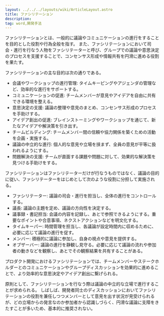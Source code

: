 ```yaml
---
layout: ../../../layouts/wiki/ArticleLayout.astro
title: ファシリテーション
description:
tag: word,開発手法
---
```


ファシリテーションとは、一般的に議論やコミュニケーションの進行をすることを目的とした役割や行為全般を指す。
また、ファシリテーションにおいて司会・進行を行なう人物をファシリテーターと呼び、グループでの議論や意思決定のプロセスを支援することで、コンセンサス形成や情報共有を円滑に進める役割を果たす。

ファシリテーションの主な目的は次の通りである。
- 会議やワークショップの進行管理: タイムキーピングやアジェンダの管理など、効率的な進行をサポートする。
- コミュニケーションの促進: チームメンバーが意見やアイデアを自由に共有できる環境を整える。
- 意思決定の支援: 議論の整理や意見のまとめ、コンセンサス形成のプロセスを手助けする。
- アイデア創出の促進: ブレインストーミングやワークショップを通じて、新たなアイデアや解決策を引き出す。
- チームビルディング: チームメンバー間の信頼や協力関係を築くための活動を企画・実施する。
- 議論の中立的な進行: 個人的な意見や立場を挟まず、全員の意見が平等に扱われるようにする。
- 問題解決の支援: チームが直面する課題や問題に対して、効果的な解決策を見つける手助けをする。

ファシリテーションはファシリテーターだけが行なうものではなく、議論の目的に従い、ファシリテーターをはじめとして次のような役割に分担して実施される。
- ファシリテーター: 議論の司会・進行を担当し、全体の進行をコントロールする。
- 議長: 議論の主題を定め、議論の方向性を決定する。
- 議事録・書記担当: 会議の内容を記録し、あとで参照できるようにする。重要なポイントや合意事項、ネクストアクションなどを明文化する。
- タイムキーパー: 時間管理を担当し、各議論が設定時間内に収めるために、必要に応じて議論の進行を促す。
- メンバー: 積極的に議論に参加し、自身の視点や意見を提供する。
- オブザーバー: 議論の進行を静観し見守る。必要に応じて議論の流れや参加者の動きなどを観察し、あとでその観察結果を共有することがある。

プロダクト開発におけるファシリテーションでは、チームメンバーやステークホルダーとのコミュニケーションやグループディスカッションを効果的に進めることで、より効率的な意思決定やアイデア創出に繋げられる。

原則として、ファシリテーションを行なう際は議論の中立的な立場で進行することが求められる。
しばしば、開発者同士のディスカッションにおいてファシリテーションの役割を兼任しつつメンバーとして意見を出す状況が見受けられるが、どの立場からの発言なのか参加者から認識しづらく、円滑な議論に支障をきたすことが多いため、基本的に推奨されない。

